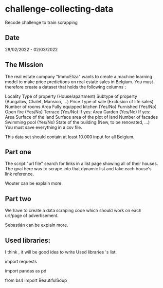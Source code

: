 # challenge-collecting-data
Becode challenge to train scrapping

## Date
28/02/2022 - 02/03/2022

## The Mission
The real estate company "ImmoEliza" wants to create a machine learning model to make price predictions on real estate sales in Belgium. You must therefore create a dataset that holds the following columns :

Locality Type of property (House/apartment) Subtype of property (Bungalow, Chalet, Mansion, ...) Price Type of sale (Exclusion of life sales) Number of rooms Area Fully equipped kitchen (Yes/No) Furnished (Yes/No) Open fire (Yes/No) Terrace (Yes/No) If yes: Area Garden (Yes/No) If yes: Area Surface of the land Surface area of the plot of land Number of facades Swimming pool (Yes/No) State of the building (New, to be renovated, ...) You must save everything in a csv file.

This data set should contain at least 10.000 input for all Belgium.

## Part one
The script "url file" search for links in a list page showing all of their houses. The goal here was to scrape into that dynamic list and take each house's link reference. 

Wouter can be explain more. 
 
## Part two
We have to create a data scraping code which should work on each url/page of advertisement.

Sebastián can be explain more. 

## Used libraries:
I think , it will be good idea to write Used libraries 's list.

import requests

import pandas as pd

from bs4 import BeautifulSoup
